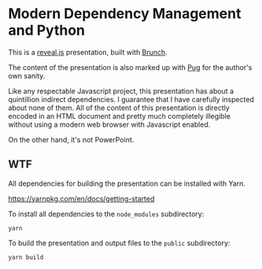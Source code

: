 # Modern Dependency Management and Python

This is a [reveal.js](http://lab.hakim.se/reveal-js/) presentation, built with [Brunch](http://brunch.io).

The content of the presentation is also marked up with [Pug](https://github.com/pugjs/pug) for the author's own sanity.

Like any respectable Javascript project, this presentation has about a quintillion indirect dependencies.  I guarantee that I have carefully inspected about none of them.  All of the content of this presentation is directly encoded in an HTML document and pretty much completely illegible without using a modern web browser with Javascript enabled.

On the other hand, it's not PowerPoint.


## WTF

All dependencies for building the presentation can be installed with Yarn.

https://yarnpkg.com/en/docs/getting-started

To install all dependencies to the `node_modules` subdirectory:

    yarn

To build the presentation and output files to the `public` subdirectory:

    yarn build
